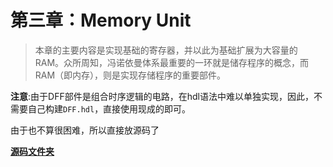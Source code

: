 # 第三章：Memory Unit

> 本章的主要内容是实现基础的寄存器，并以此为基础扩展为大容量的RAM。众所周知，冯诺依曼体系最重要的一环就是储存程序的概念，而RAM（即内存），则是实现存储程序的重要部件。

**注意**:由于DFF部件是组合时序逻辑的电路，在hdl语法中难以单独实现，因此，不需要自己构建`DFF.hdl`，直接使用现成的即可。

由于也不算很困难，所以直接放源码了

[**源码文件夹**](https://github.com/coderhare/nand2tetris/tree/main/Documents/Code/03)

